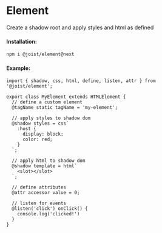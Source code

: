# Element

Create a shadow root and apply styles and html as defined

#### Installation:

```BASH
npm i @joist/element@next
```

#### Example:

```TS
import { shadow, css, html, define, listen, attr } from '@joist/element';

export class MyElement extends HTMLElement {
  // define a custom element
  @tagName static tagName = 'my-element';

  // apply styles to shadow dom
  @shadow styles = css`
    :host {
      display: block;
      color: red;
    }
  `;

  // apply html to shadow dom
  @shadow template = html`
    <slot></slot>
  `;

  // define attributes
  @attr accessor value = 0;

  // listen for events
  @listen('click') onClick() {
    console.log('clicked!')
  }
}
```

